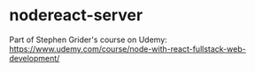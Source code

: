 # nodereact-server
Part of Stephen Grider's course on Udemy: https://www.udemy.com/course/node-with-react-fullstack-web-development/
